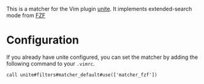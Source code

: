 This is a matcher for the Vim plugin [unite][unite].  It implements extended-search mode from [FZF][FZF]

# Configuration

If you already have unite configured, you can set the matcher by adding the following command to your `.vimrc`.

```vim
call unite#filters#matcher_default#use(['matcher_fzf'])
```

[unite]: https://github.com/Shougo/unite.vim
[FZF]: https://github.com/junegunn/fzf
